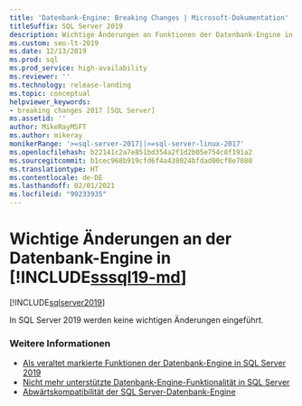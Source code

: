 ```yaml
---
title: 'Datenbank-Engine: Breaking Changes | Microsoft-Dokumentation'
titleSuffix: SQL Server 2019
description: Wichtige Änderungen an Funktionen der Datenbank-Engine in SQL Server 2019
ms.custom: seo-lt-2019
ms.date: 12/13/2019
ms.prod: sql
ms.prod_service: high-availability
ms.reviewer: ''
ms.technology: release-landing
ms.topic: conceptual
helpviewer_keywords:
- breaking changes 2017 [SQL Server]
ms.assetid: ''
author: MikeRayMSFT
ms.author: mikeray
monikerRange: '>=sql-server-2017||>=sql-server-linux-2017'
ms.openlocfilehash: b22141c2a7e851bd354a2f1d2b05e754c8f191a2
ms.sourcegitcommit: b1cec968b919cfd6f4a438024bfdad00cf8e7080
ms.translationtype: HT
ms.contentlocale: de-DE
ms.lasthandoff: 02/01/2021
ms.locfileid: "99233935"
---
```

# <a name="breaking-changes-to-database-engine-in-sssql19-md"></a>Wichtige Änderungen an der Datenbank-Engine in [!INCLUDE[sssql19-md](../includes/sssql19-md.md)]
[!INCLUDE[sqlserver2019](../includes/applies-to-version/sqlserver2019.md)]

In SQL Server 2019 werden keine wichtigen Änderungen eingeführt.

### <a name="see-also"></a>Weitere Informationen

- [Als veraltet markierte Funktionen der Datenbank-Engine in SQL Server 2019](../database-engine/deprecated-database-engine-features-in-sql-server-version-15.md)   
- [Nicht mehr unterstützte Datenbank-Engine-Funktionalität in SQL Server](../database-engine/discontinued-database-engine-functionality-in-sql-server.md)   
- [Abwärtskompatibilität der SQL Server-Datenbank-Engine](./discontinued-database-engine-functionality-in-sql-server.md)